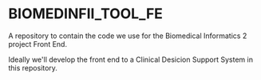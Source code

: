 # BIOMEDINFII_TOOL_FE

A repository to contain the code we use for the Biomedical Informatics 2 project Front End.

Ideally we'll develop the front end to a Clinical Desicion Support System in this repository. 
